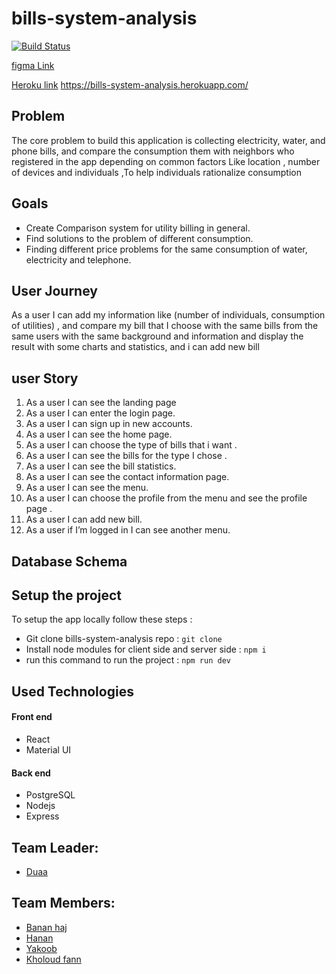 # bills-system-analysis

[![Build Status](https://travis-ci.org/GSG-K3/bills-system-analysis.svg?branch=master)](https://travis-ci.org/GSG-K3/bills-system-analysis)

[figma Link](https://www.figma.com/file/Wsvmoow3Z9zG4txMvdIyCu/bill-system-v1?node-id=14%3A2&viewport=1376%2C850%2C0.35816872119903564)

[Heroku link]() https://bills-system-analysis.herokuapp.com/

## Problem

The core problem to build this application is collecting electricity, water, and phone bills, and compare the consumption them with neighbors who registered in the app depending on common factors Like location , number of devices and individuals ,To help individuals rationalize consumption

## Goals

- Create Comparison system for utility billing in general.
- Find solutions to the problem of different consumption.
- Finding different price problems for the same consumption of water, electricity and telephone.

## User Journey

As a user I can add my information like (number of individuals, consumption of utilities) , and compare my bill that I choose with the same bills from the same users with the same background and information and display the result with some charts and statistics, and i can add new bill

## user Story

1. As a user I can see the landing page
2. As a user I can enter the login page.
3. As a user I can sign up in new accounts.
4. As a user I can see the home page.
5. As a user I can choose the type of bills that i want .
6. As a user I can see the bills for the type I chose .
7. As a user I can see the bill statistics.
8. As a user I can see the contact information page.
9. As a user I can see the menu.
10. As a user I can choose the profile from the menu and see the profile page .
11. As a user I can add new bill.
12. As a user if I’m logged in I can see another menu.

## Database Schema



## Setup the project

To setup the app locally follow these steps :

- Git clone bills-system-analysis repo : `git clone`
- Install node modules for client side and server side : `npm i`
- run this command to run the project : `npm run dev`

## Used Technologies

<h4>Front end</h4>
<ul>
<li>React</li>
<li>Material UI</li>
</ul>
<h4>Back end</h4>
<ul>
<li>PostgreSQL</li>
<li>Nodejs</li>
<li>Express</li>
</ul>

## Team Leader:

- [Duaa](https://github.com/DuaaH)

## Team Members:

- [Banan haj](https://github.com/bananhaj)
- [Hanan](https://github.com/Hanan795)
- [Yakoob](https://github.com/YakoobHammouri)
- [Kholoud fann](https://github.com/kholoudfann)
